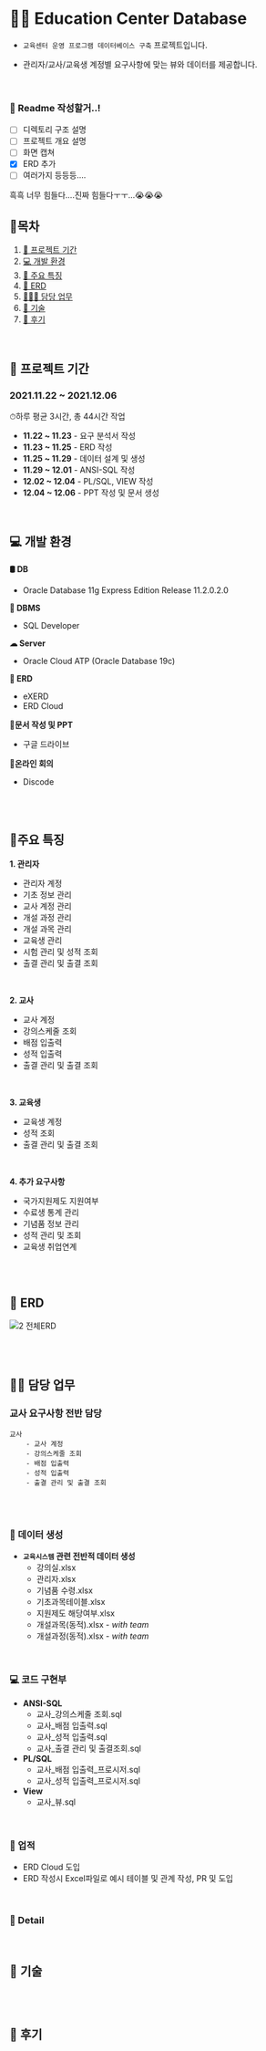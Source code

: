 
# 👩‍🏫 Education Center Database

- `교육센터 운영 프로그램 데이터베이스 구축` 프로젝트입니다.
* 관리자/교사/교육생 계정별 요구사항에 맞는 뷰와 데이터를 제공합니다.
<br/>

### 🥨 Readme 작성할거..! 
- [ ] 디렉토리 구조 설명
- [ ] 프로젝트 개요 설명
- [ ] 화면 캡쳐
- [X] ERD 추가
- [ ] 여러가지 등등등....

흑흑 너무 힘들다....진짜 힘들다ㅜㅜ...😭😭😭
<br/>

## 📌목차
1. [📆 프로젝트 기간](#-프로젝트-기간)
2. [💻 개발 환경](#-개발-환경)
3. [📝 주요 특징](#-주요-특징)
4. [🎨 ERD](#-erd)
5. [👩🏻‍💻 담당 업무](#-담당-업무)
6. [💎 기술](#-기술)
7. [🍰 후기](#-후기)
<br/>



## 📆 프로젝트 기간
### 2021.11.22 ~ 2021.12.06  
⏱하루 평균 3시간, 총 44시간 작업
 - **11.22 ~ 11.23** - 요구 분석서 작성
 - **11.23 ~ 11.25** - ERD 작성
 - **11.25 ~ 11.29** - 데이터 설계 및 생성
 - **11.29 ~ 12.01** - ANSI-SQL 작성
 - **12.02 ~ 12.04** - PL/SQL, VIEW 작성
 - **12.04 ~ 12.06** - PPT 작성 및 문서 생성
<br/>


## 💻 개발 환경
**🛢 DB**
- Oracle Database 11g Express Edition Release 11.2.0.2.0

**🚀 DBMS**
- SQL Developer

**☁ Server**
- Oracle Cloud ATP (Oracle Database 19c)

**🎨 ERD**
- eXERD
- ERD Cloud

**📝문서 작성 및 PPT**
- 구글 드라이브

**👾온라인 회의**
-  Discode

<br/>
<br/>



## 📝주요 특징
**1. 관리자**
- 관리자 계정
- 기초 정보 관리
- 교사 계정 관리
- 개설 과정 관리
- 개설 과목 관리
- 교육생 관리
- 시험 관리 및 성적 조회
- 출결 관리 및 출결 조회
<br/>

**2. 교사**
- 교사 계정
- 강의스케줄 조회
- 배점 입출력
- 성적 입출력
- 출결 관리 및 출결 조회
<br/>

**3. 교육생**
- 교육생 계정
- 성적 조회
- 출결 관리 및 출결 조회
<br/>

**4. 추가 요구사항**
- 국가지원제도 지원여부
- 수료생 통계 관리
- 기념품 정보 관리
- 성적 관리 및 조회
- 교육생 취업연계
<br/>
<br/>



## 🎨 ERD
![2  전체ERD](https://user-images.githubusercontent.com/42857790/145359778-b694b7ea-7d5e-4977-b894-fd9b4376b669.PNG)

<br/>
<br/>


## 👩‍💻 담당 업무
### 교사 요구사항 전반 담당
```
교사
	- 교사 계정
	- 강의스케줄 조회
	- 배점 입출력
	- 성적 입출력
	- 출결 관리 및 출결 조회
```
<br/>
<br/>

### 📂 데이터 생성
 - **`교육시스템` 관련 전반적 데이터 생성**
	 - 강의실.xlsx
	 - 관리자.xlsx 
	 - 기념품 수령.xlsx 
	 - 기초과목테이블.xlsx 
	 - 지원제도 해당여부.xlsx
	 - 개설과목(동적).xlsx - *with team*
	 - 개설과정(동적).xlsx - *with team* 
<br/>


### 💻 코드 구현부
 - **ANSI-SQL**
	- 교사_강의스케줄 조회.sql
	- 교사_배점 입출력.sql
	- 교사_성적 입출력.sql
	- 교사_출결 관리 및 출결조회.sql
 - **PL/SQL**
	 - 교사_배점 입출력_프로시저.sql
	- 교사_성적 입출력_프로시저.sql
 - **View**
	 - 교사_뷰.sql
<br/>


### 💍 업적
- ERD Cloud 도입
- ERD 작성시 Excel파일로 예시 테이블 및 관계 작성, PR 및 도입 
<br/>

### 👑 Detail
<br/>

## 💎 기술

<br/>
<br/>
	
	

## 🍰 후기

<br/>
<br/>


